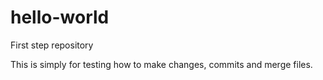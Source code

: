 # hello-world
First step repository

This is simply for testing how to make changes, commits and merge files.
